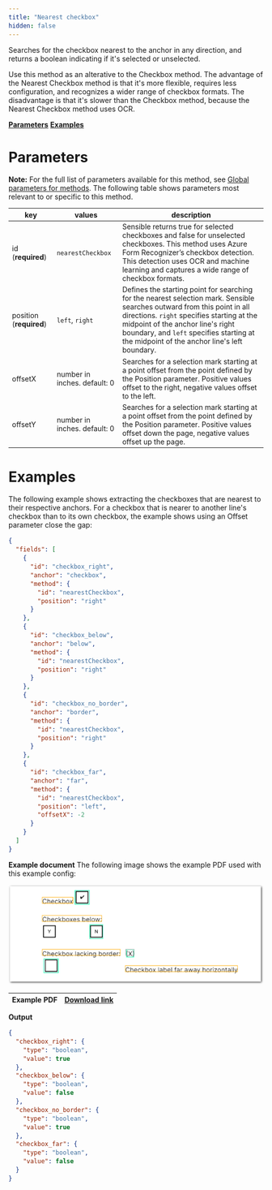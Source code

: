 ```yaml
---
title: "Nearest checkbox"
hidden: false
---
```

Searches for the checkbox nearest to the anchor in any direction, and returns a boolean indicating if it's selected or unselected. 

Use this method as an alterative to the Checkbox method. The advantage of the Nearest Checkbox method is that it's more flexible, requires less configuration, and recognizes a wider range of checkbox formats. The disadvantage is that it's slower than the Checkbox method, because the Nearest Checkbox method uses OCR. 



[**Parameters**](doc:nearest-checkbox#parameters)
[**Examples**](doc:nearest-checkbox#examples)

Parameters
=====

**Note:** For the full list of parameters available for this method, see [Global parameters for methods](doc:method#global-parameters-for-methods). The following table shows parameters most relevant to or specific to this method.

| key                     | values                       | description                                                  |
| ----------------------- | ---------------------------- | ------------------------------------------------------------ |
| id (**required**)       | `nearestCheckbox`            | Sensible returns true for selected checkboxes and false for unselected checkboxes. This method uses Azure Form Recognizer’s checkbox detection. This detection uses OCR and machine learning and captures a wide range of checkbox formats. |
| position (**required**) | `left`, `right`              | Defines the starting point for searching for the nearest selection mark. Sensible searches outward from this point in all directions.  `right`  specifies starting at the midpoint of the anchor line's right boundary, and `left` specifies starting at the midpoint of the anchor line's left boundary. |
| offsetX                 | number in inches. default: 0 | Searches for a selection mark starting at a point offset from the point defined by the Position parameter. Positive values offset to the right, negative values offset to the left. |
| offsetY                 | number in inches. default: 0 | Searches for a selection mark starting at a point offset from the point defined by the Position parameter. Positive values offset down the page, negative values offset up the page. |

Examples
====

The following example shows extracting the checkboxes that are nearest to their respective anchors. For a checkbox that is nearer to another line's checkbox than to its own checkbox, the example shows using an Offset parameter close the gap:

```json
{
  "fields": [
    {
      "id": "checkbox_right",
      "anchor": "checkbox",
      "method": {
        "id": "nearestCheckbox",
        "position": "right"
      }
    },
    {
      "id": "checkbox_below",
      "anchor": "below",
      "method": {
        "id": "nearestCheckbox",
        "position": "right"
      }
    },
    {
      "id": "checkbox_no_border",
      "anchor": "border",
      "method": {
        "id": "nearestCheckbox",
        "position": "right"
      }
    },
    {
      "id": "checkbox_far",
      "anchor": "far",
      "method": {
        "id": "nearestCheckbox",
        "position": "left",
        "offsetX": -2
      }
    }
  ]
}
```

**Example document**
The following image shows the example PDF used with this example config:



![Click to enlarge](https://raw.githubusercontent.com/sensible-hq/sensible-docs/main//readme-sync/assets/v0/images/final/nearest_checkbox.png)

| Example PDF | [Download link](https://raw.githubusercontent.com/sensible-hq/sensible-docs/main/readme-sync/assets/v0/pdfs/nearest_checkbox.pdf) |
| ----------- | ------------------------------------------------------------ |




**Output**

```json
{
  "checkbox_right": {
    "type": "boolean",
    "value": true
  },
  "checkbox_below": {
    "type": "boolean",
    "value": false
  },
  "checkbox_no_border": {
    "type": "boolean",
    "value": true
  },
  "checkbox_far": {
    "type": "boolean",
    "value": false
  }
}
```













